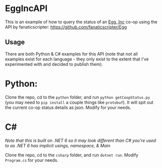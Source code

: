# EggIncAPI

This is an example of how to query the status of an [Egg, Inc](https://egg-inc.fandom.com/wiki/Egg,_Inc.) co-op using the API by fanaticscripter: https://github.com/fanaticscripter/Egg

## Usage

There are both Python & C# examples for this API (note that not all examples exist for each language - they only exist to the extent that I've experimented with and decided to publish them).

# Python:

Clone the repo, cd to the `python` folder, and run `python getCoopStatus.py` (you may need to `pip install` a couple things like `protobuf`). It will spit out the current co-op status details as json. Modify for your needs.

# C#

*Note that this is built on .NET 6 so it may look different than C# you're used to as .NET 6 has implicit usings, namespace, & Main*

Clone the repo, cd to the `csharp` folder, and run `dotnet run`. Modify `Program.cs` for your needs.
